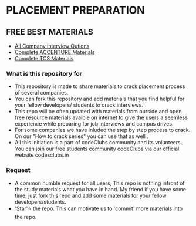 # PLACEMENT PREPARATION
## FREE BEST MATERIALS 
- [All Company interview Qutions](https://drive.google.com/drive/folders/1NC5wLHUMUye5_5zHzSgTgXDUdVmh43ZU)
- [Complete ACCENTURE Materials](https://drive.google.com/drive/folders/1oMtiEzBmKhDloSHmbujvB9LV0WtJ0VQq?usp=drive_link)
- [Complete TCS Materials](https://drive.google.com/drive/folders/1I8QqnzZonRewbSnUMyfC9-tRduEJ4gyB)


### What is this repository for

- This repository is made to share materials to crack placement process of several companies.
- You can fork this repository and add materials that you find helpful for your fellow developers/ students to crack interviews.
- This repo will be often updated with materials from ourside and open free resource materials avaible on internet to give the users a seemless experience while preparing for job interviews and campus drives.
- For some companies we have inluded the step by step process to crack. On our "How to crack series" you can use that as well []().
- All this initiation is a part of codeClubs community and its volunteers. You can join our free students community codeClubs via our official website codesclubs.in

### Request

- A common humble request for all users, This repo is nothing infront of the study materials what you have in hand. My friend if you have some time, just fork this repo and add some materials for your fellow developers/students. 
- 'Star'⭐ the repo. This can motivate us to 'commit' more materials into the repo.
